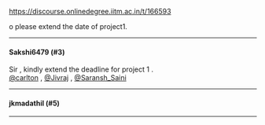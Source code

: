 https://discourse.onlinedegree.iitm.ac.in/t/166593

o please extend the date of project1.</p><hr>

<h4>Sakshi6479 (#3)</h4>
<p>Sir , kindly extend the deadline for project 1 .<br/>
<a class="mention" href="/u/carlton">@carlton</a> , <a class="mention" href="/u/jivraj">@Jivraj</a> , <a class="mention" href="/u/saransh_saini">@Saransh_Saini</a></p><hr>

<h4>jkmadathil (#5)</h4>
<hr>

</body></html>